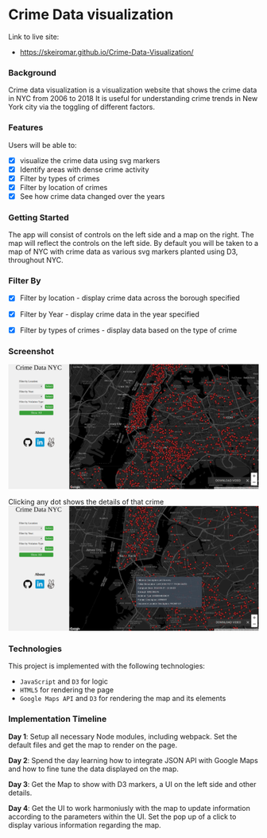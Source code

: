 # Crime Data visualization

Link to live site:
- https://skeiromar.github.io/Crime-Data-Visualization/

### Background

Crime data visualization is a visualization website that shows the crime data in NYC from 2006 to 2018 It is useful for 
understanding crime trends in New York city via the toggling of different factors. 


### Features  

Users will be able to:
- [x] visualize the crime data using svg markers
- [x] Identify areas with dense crime activity
- [x] Filter by types of crimes
- [x] Filter by location of crimes
- [x] See how crime data changed over the years

### Getting Started

The app will consist of controls on the left side and a map on the right. The map will reflect the controls on the left side.
By default you will be taken to a map of NYC with crime data as various svg markers planted using D3, throughout NYC.

### Filter By 

- [x] Filter by location - display crime data across the borough specified
- [x] Filter by Year - display crime data in the year specified
- [x] Filter by types of crimes - display data based on the type of crime


### Screenshot

![Splash Image](readme_resources/crime_data.png)

Clicking any dot shows the details of that crime
![Marker Popup](readme_resources/clicking_marker.png)


### Technologies

This project is implemented with the following technologies:

- `JavaScript` and `D3` for logic
- `HTML5` for rendering the page
- `Google Maps API` and `D3` for rendering the map and its elements


### Implementation Timeline 

**Day 1**: Setup all necessary Node modules, including webpack. Set the default files and get the map to render on the page.

**Day 2**: Spend the day learning how to integrate JSON API with Google Maps and how to fine tune the data displayed on the map.

**Day 3**: Get the Map to show with D3 markers, a UI on the left side and other details.

**Day 4**: Get the UI to work harmoniusly with the map to update information according to the parameters within the UI. Set the pop up of a click to display various information regarding the map.
